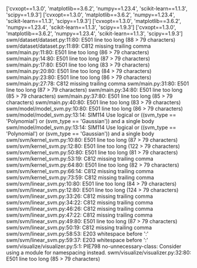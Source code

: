 ['cvxopt==1.3.0', 'matplotlib==3.6.2', 'numpy==1.23.4', 'scikit-learn==1.1.3', 'scipy==1.9.3']
['cvxopt==1.3.0', 'matplotlib==3.6.2', 'numpy==1.23.4', 'scikit-learn==1.1.3', 'scipy==1.9.3']
['cvxopt==1.3.0', 'matplotlib==3.6.2', 'numpy==1.23.4', 'scikit-learn==1.1.3', 'scipy==1.9.3']
['cvxopt==1.3.0', 'matplotlib==3.6.2', 'numpy==1.23.4', 'scikit-learn==1.1.3', 'scipy==1.9.3']
swm/dataset/dataset.py:11:80: E501 line too long (88 > 79 characters)
swm/dataset/dataset.py:11:89: C812 missing trailing comma
swm/main.py:11:80: E501 line too long (86 > 79 characters)
swm/main.py:14:80: E501 line too long (87 > 79 characters)
swm/main.py:17:80: E501 line too long (83 > 79 characters)
swm/main.py:20:80: E501 line too long (84 > 79 characters)
swm/main.py:23:80: E501 line too long (86 > 79 characters)
swm/main.py:27:78: C812 missing trailing comma
swm/main.py:31:80: E501 line too long (87 > 79 characters)
swm/main.py:34:80: E501 line too long (85 > 79 characters)
swm/main.py:37:80: E501 line too long (85 > 79 characters)
swm/main.py:40:80: E501 line too long (83 > 79 characters)
swm/model/model_svm.py:10:80: E501 line too long (86 > 79 characters)
swm/model/model_svm.py:13:14: SIM114 Use logical or ((svm_type == 'Polynomial') or (svm_type == 'Gaussian')) and a single body
swm/model/model_svm.py:13:14: SIM114 Use logical or ((svm_type == 'Polynomial') or (svm_type == 'Gaussian')) and a single body
swm/svm/kernel_svm.py:10:80: E501 line too long (87 > 79 characters)
swm/svm/kernel_svm.py:12:80: E501 line too long (122 > 79 characters)
swm/svm/kernel_svm.py:50:80: E501 line too long (81 > 79 characters)
swm/svm/kernel_svm.py:53:19: C812 missing trailing comma
swm/svm/kernel_svm.py:64:80: E501 line too long (82 > 79 characters)
swm/svm/kernel_svm.py:66:14: C812 missing trailing comma
swm/svm/kernel_svm.py:73:59: C812 missing trailing comma
swm/svm/linear_svm.py:10:80: E501 line too long (84 > 79 characters)
swm/svm/linear_svm.py:12:80: E501 line too long (124 > 79 characters)
swm/svm/linear_svm.py:33:26: C812 missing trailing comma
swm/svm/linear_svm.py:34:22: C812 missing trailing comma
swm/svm/linear_svm.py:46:26: C812 missing trailing comma
swm/svm/linear_svm.py:47:22: C812 missing trailing comma
swm/svm/linear_svm.py:49:80: E501 line too long (87 > 79 characters)
swm/svm/linear_svm.py:50:19: C812 missing trailing comma
swm/svm/linear_svm.py:58:53: E203 whitespace before ':'
swm/svm/linear_svm.py:59:37: E203 whitespace before ':'
swm/visualize/visualizer.py:5:1: PIE798 no-unnecessary-class: Consider using a module for namespacing instead.
swm/visualize/visualizer.py:32:80: E501 line too long (85 > 79 characters)

